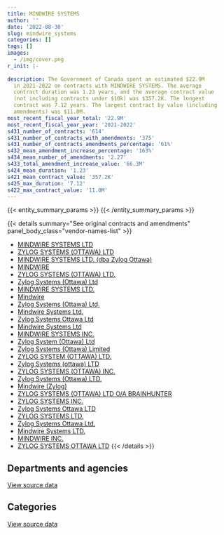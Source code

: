```yaml
---
title: MINDWIRE SYSTEMS
author: ''
date: '2022-08-30'
slug: mindwire_systems
categories: []
tags: []
images:
  - /img/cover.png
r_init: |-
  
description: The Government of Canada spent an estimated $22.9M
  in 2021-2022 on contracts with MINDWIRE SYSTEMS. The average
  contract duration was 1.23 years, and the average contract value
  (not including contracts under $10k) was $357.2K. The longest
  contract was 7.12 years. The largest contract by value (including
  amendments) was $11.0M.
most_recent_fiscal_year_total: '22.9M'
most_recent_fiscal_year_year: '2021-2022'
s431_number_of_contracts: '614'
s431_number_of_contracts_with_amendments: '375'
s431_number_of_contracts_amendments_percentage: '61%'
s432_mean_amendment_increase_percentage: '163%'
s434_mean_number_of_amendments: '2.27'
s433_total_amendment_increase_value: '66.3M'
s424_mean_duration: '1.23'
s421_mean_contract_value: '357.2K'
s425_max_duration: '7.12'
s422_max_contract_value: '11.0M'
---
```


<script src="/rmarkdown-libs/htmlwidgets/htmlwidgets.js"></script>
<link href="/rmarkdown-libs/datatables-css/datatables-crosstalk.css" rel="stylesheet" />
<script src="/rmarkdown-libs/datatables-binding/datatables.js"></script>
<script src="/rmarkdown-libs/jquery/jquery-3.6.0.min.js"></script>
<link href="/rmarkdown-libs/dt-core-bootstrap/css/dataTables.bootstrap.min.css" rel="stylesheet" />
<link href="/rmarkdown-libs/dt-core-bootstrap/css/dataTables.bootstrap.extra.css" rel="stylesheet" />
<script src="/rmarkdown-libs/dt-core-bootstrap/js/jquery.dataTables.min.js"></script>
<script src="/rmarkdown-libs/dt-core-bootstrap/js/dataTables.bootstrap.min.js"></script>
<link href="/rmarkdown-libs/crosstalk/css/crosstalk.min.css" rel="stylesheet" />
<script src="/rmarkdown-libs/crosstalk/js/crosstalk.min.js"></script>
<script src="/rmarkdown-libs/htmlwidgets/htmlwidgets.js"></script>
<link href="/rmarkdown-libs/datatables-css/datatables-crosstalk.css" rel="stylesheet" />
<script src="/rmarkdown-libs/datatables-binding/datatables.js"></script>
<script src="/rmarkdown-libs/jquery/jquery-3.6.0.min.js"></script>
<link href="/rmarkdown-libs/dt-core-bootstrap/css/dataTables.bootstrap.min.css" rel="stylesheet" />
<link href="/rmarkdown-libs/dt-core-bootstrap/css/dataTables.bootstrap.extra.css" rel="stylesheet" />
<script src="/rmarkdown-libs/dt-core-bootstrap/js/jquery.dataTables.min.js"></script>
<script src="/rmarkdown-libs/dt-core-bootstrap/js/dataTables.bootstrap.min.js"></script>
<link href="/rmarkdown-libs/crosstalk/css/crosstalk.min.css" rel="stylesheet" />
<script src="/rmarkdown-libs/crosstalk/js/crosstalk.min.js"></script>

{{< entity_summary_params >}}
{{< /entity_summary_params >}}

{{< details summary="See original contracts and amendments" panel_body_class="vendor-names-list" >}}
- [MINDWIRE SYSTEMS LTD](https://search.open.canada.ca/en/ct/?sort=contract_value_f%20desc&page=1&search_text=%22MINDWIRE%20SYSTEMS%20LTD%22)
- [ZYLOG SYSTEMS (OTTAWA) LTD](https://search.open.canada.ca/en/ct/?sort=contract_value_f%20desc&page=1&search_text=%22ZYLOG%20SYSTEMS%20%28OTTAWA%29%20LTD%22)
- [MINDWIRE SYSTEMS LTD. (dba Zylog Ottawa)](https://search.open.canada.ca/en/ct/?sort=contract_value_f%20desc&page=1&search_text=%22MINDWIRE%20SYSTEMS%20LTD.%20%28dba%20Zylog%20Ottawa%29%22)
- [MINDWIRE](https://search.open.canada.ca/en/ct/?sort=contract_value_f%20desc&page=1&search_text=%22MINDWIRE%22)
- [ZYLOG SYSTEMS (OTTAWA) LTD.](https://search.open.canada.ca/en/ct/?sort=contract_value_f%20desc&page=1&search_text=%22ZYLOG%20SYSTEMS%20%28OTTAWA%29%20LTD.%22)
- [Zylog Systems (Ottawa) Ltd](https://search.open.canada.ca/en/ct/?sort=contract_value_f%20desc&page=1&search_text=%22Zylog%20Systems%20%28Ottawa%29%20Ltd%22)
- [MINDWIRE SYSTEMS LTD.](https://search.open.canada.ca/en/ct/?sort=contract_value_f%20desc&page=1&search_text=%22MINDWIRE%20SYSTEMS%20LTD.%22)
- [Mindwire](https://search.open.canada.ca/en/ct/?sort=contract_value_f%20desc&page=1&search_text=%22Mindwire%22)
- [Zylog Systems (Ottawa) Ltd.](https://search.open.canada.ca/en/ct/?sort=contract_value_f%20desc&page=1&search_text=%22Zylog%20Systems%20%28Ottawa%29%20Ltd.%22)
- [Mindwire Systems Ltd.](https://search.open.canada.ca/en/ct/?sort=contract_value_f%20desc&page=1&search_text=%22Mindwire%20Systems%20Ltd.%22)
- [Zylog Systems Ottawa Ltd](https://search.open.canada.ca/en/ct/?sort=contract_value_f%20desc&page=1&search_text=%22Zylog%20Systems%20Ottawa%20Ltd%22)
- [Mindwire Systems Ltd](https://search.open.canada.ca/en/ct/?sort=contract_value_f%20desc&page=1&search_text=%22Mindwire%20Systems%20Ltd%22)
- [MINDWIRE SYSTEMS INC.](https://search.open.canada.ca/en/ct/?sort=contract_value_f%20desc&page=1&search_text=%22MINDWIRE%20SYSTEMS%20INC.%22)
- [Zylog System (Ottawa) Ltd](https://search.open.canada.ca/en/ct/?sort=contract_value_f%20desc&page=1&search_text=%22Zylog%20System%20%28Ottawa%29%20Ltd%22)
- [Zylog Systems (Ottawa) Limited](https://search.open.canada.ca/en/ct/?sort=contract_value_f%20desc&page=1&search_text=%22Zylog%20Systems%20%28Ottawa%29%20Limited%22)
- [ZYLOG SYSTEM (OTTAWA) LTD.](https://search.open.canada.ca/en/ct/?sort=contract_value_f%20desc&page=1&search_text=%22ZYLOG%20SYSTEM%20%28OTTAWA%29%20LTD.%22)
- [Zylog Systems (ottawa) LTD](https://search.open.canada.ca/en/ct/?sort=contract_value_f%20desc&page=1&search_text=%22Zylog%20Systems%20%28ottawa%29%20LTD%22)
- [ZYLOG SYSTEMS (OTTAWA) INC.](https://search.open.canada.ca/en/ct/?sort=contract_value_f%20desc&page=1&search_text=%22ZYLOG%20SYSTEMS%20%28OTTAWA%29%20INC.%22)
- [Zylog Systems (Ottawa) LTD.](https://search.open.canada.ca/en/ct/?sort=contract_value_f%20desc&page=1&search_text=%22Zylog%20Systems%20%28Ottawa%29%20LTD.%22)
- [Mindwire (Zylog)](https://search.open.canada.ca/en/ct/?sort=contract_value_f%20desc&page=1&search_text=%22Mindwire%20%28Zylog%29%22)
- [ZYLOG SYSTEMS (OTTAWA) LTD O/A BRAINHUNTER](https://search.open.canada.ca/en/ct/?sort=contract_value_f%20desc&page=1&search_text=%22ZYLOG%20SYSTEMS%20%28OTTAWA%29%20LTD%20O%2fA%20BRAINHUNTER%22)
- [ZYLOG SYSTEMS INC.](https://search.open.canada.ca/en/ct/?sort=contract_value_f%20desc&page=1&search_text=%22ZYLOG%20SYSTEMS%20INC.%22)
- [Zylog Systems Ottawa LTD](https://search.open.canada.ca/en/ct/?sort=contract_value_f%20desc&page=1&search_text=%22Zylog%20Systems%20Ottawa%20LTD%22)
- [ZYLOG SYSTEMS LTD.](https://search.open.canada.ca/en/ct/?sort=contract_value_f%20desc&page=1&search_text=%22ZYLOG%20SYSTEMS%20LTD.%22)
- [Zylog Systems Ottawa Ltd.](https://search.open.canada.ca/en/ct/?sort=contract_value_f%20desc&page=1&search_text=%22Zylog%20Systems%20Ottawa%20Ltd.%22)
- [Mindwire Systems LTD.](https://search.open.canada.ca/en/ct/?sort=contract_value_f%20desc&page=1&search_text=%22Mindwire%20Systems%20LTD.%22)
- [MINDWIRE INC.](https://search.open.canada.ca/en/ct/?sort=contract_value_f%20desc&page=1&search_text=%22MINDWIRE%20INC.%22)
- [ZYLOG SYSTEMS OTTAWA LTD](https://search.open.canada.ca/en/ct/?sort=contract_value_f%20desc&page=1&search_text=%22ZYLOG%20SYSTEMS%20OTTAWA%20LTD%22)
{{< /details >}}

## Departments and agencies

<div id="htmlwidget-1" style="width:100%;height:auto;" class="datatables html-widget"></div>
<script type="application/json" data-for="htmlwidget-1">{"x":{"style":"bootstrap","filter":"none","vertical":false,"data":[["<a href=\"/departments/cbsa-asfc/\">Canada Border Services Agency<\/a>","<a href=\"/departments/cer-rec/\">Canada Energy Regulator<\/a>","<a href=\"/departments/cfia-acia/\">Canadian Food Inspection Agency<\/a>","<a href=\"/departments/cic/\">Immigration, Refugees and Citizenship Canada<\/a>","<a href=\"/departments/cihr-irsc/\">Canadian Institutes of Health Research<\/a>","<a href=\"/departments/crtc/\">Canadian Radio-television and Telecommunications Commission<\/a>","<a href=\"/departments/csc-scc/\">Correctional Service of Canada<\/a>","<a href=\"/departments/csps-efpc/\">Canada School of Public Service<\/a>","<a href=\"/departments/dfatd-maecd/\">Global Affairs Canada<\/a>","<a href=\"/departments/dfo-mpo/\">Fisheries and Oceans Canada<\/a>","<a href=\"/departments/dnd-mdn/\">National Defence<\/a>","<a href=\"/departments/ec/\">Environment and Climate Change Canada<\/a>","<a href=\"/departments/elections/\">Elections Canada<\/a>","<a href=\"/departments/esdc-edsc/\">Employment and Social Development Canada<\/a>","<a href=\"/departments/fcac-acfc/\">Financial Consumer Agency of Canada<\/a>","<a href=\"/departments/ic/\">Innovation, Science and Economic Development Canada<\/a>","<a href=\"/departments/nrc-cnrc/\">National Research Council Canada<\/a>","<a href=\"/departments/nrcan-rncan/\">Natural Resources Canada<\/a>","<a href=\"/departments/nserc-crsng/\">Natural Sciences and Engineering Research Council of Canada<\/a>","<a href=\"/departments/oag-bvg/\">Office of the Auditor General of Canada<\/a>","<a href=\"/departments/osgg-bsgg/\">Office of the Secretary to the Governor General<\/a>","<a href=\"/departments/pc/\">Parks Canada<\/a>","<a href=\"/departments/pco-bcp/\">Privy Council Office<\/a>","<a href=\"/departments/ppsc-sppc/\">Public Prosecution Service of Canada<\/a>","<a href=\"/departments/psc-cfp/\">Public Service Commission of Canada<\/a>","<a href=\"/departments/rcmp-grc/\">Royal Canadian Mounted Police<\/a>","<a href=\"/departments/ssc-spc/\">Shared Services Canada<\/a>","<a href=\"/departments/tc/\">Transport Canada<\/a>","<a href=\"/departments/vac-acc/\">Veterans Affairs Canada<\/a>"],[2008728.56,null,289686.77,11498765.11,477639.12,null,null,null,814795.02,1770177.75,985823.98,189413.11,312963.14,1593138.01,null,2394311.53,874774.03,203679.01,24565.07,null,null,463625.13,922607.59,null,19240.26,3748538.6,239464.76,3008385.31,10815.54],[2246674.73,null,127769.35,13303288.84,478947.72,7333,null,null,490582.66,839052.72,728861.28,null,486417.51,964672.61,null,2251950.58,442511.14,102118.52,37666.63,256561.99,null,464895.33,1231889.19,23855.53,2498.74,631637.32,256677.19,3570006.5,null],[1147068.16,null,null,13977235.32,180630.5,109305.75,null,39550,518075.5,780943.86,733403.57,null,227605.89,677593.17,null,1255474.14,375026.25,null,25789.09,1248601.68,36652.68,null,1220847.79,null,null,13401.45,53624.86,1012089.26,23000.12],[507442.76,6224.23,null,13593873.29,180630.5,72811.09,2356205.56,null,429196.9,1154328.07,457151.31,null,null,140171.03,125000,702506.12,698823.68,null,null,1248601.68,null,null,704445.58,null,null,10096.98,null,531284.17,21972.4]],"container":"<table class=\"table table-striped table-hover row-border order-column display\">\n  <thead>\n    <tr>\n      <th>Department<\/th>\n      <th>2018-2019<\/th>\n      <th>2019-2020<\/th>\n      <th>2020-2021<\/th>\n      <th>2021-2022<\/th>\n    <\/tr>\n  <\/thead>\n<\/table>","options":{"order":[[4,"desc"]],"pageLength":10,"autoWidth":true,"columnDefs":[{"targets":1,"render":"function(data, type, row, meta) {\n    return type !== 'display' ? data : DTWidget.formatCurrency(data, \"$\", 2, 3, \",\", \".\", true, null);\n  }"},{"targets":2,"render":"function(data, type, row, meta) {\n    return type !== 'display' ? data : DTWidget.formatCurrency(data, \"$\", 2, 3, \",\", \".\", true, null);\n  }"},{"targets":3,"render":"function(data, type, row, meta) {\n    return type !== 'display' ? data : DTWidget.formatCurrency(data, \"$\", 2, 3, \",\", \".\", true, null);\n  }"},{"targets":4,"render":"function(data, type, row, meta) {\n    return type !== 'display' ? data : DTWidget.formatCurrency(data, \"$\", 2, 3, \",\", \".\", true, null);\n  }"},{"width":"16%","targets":[1,2,3,4]},{"className":"dt-right","targets":[1,2,3,4]}],"orderClasses":false}},"evals":["options.columnDefs.0.render","options.columnDefs.1.render","options.columnDefs.2.render","options.columnDefs.3.render"],"jsHooks":[]}</script>
<p class="text-right">
<a href="https://github.com/GoC-Spending/contracts-data/tree/main/data/out/vendors/mindwire_systems/summary_by_fiscal_year_by_department.csv" class="source-data-link btn btn-link">View source data</a>
</p>

## Categories

<div id="htmlwidget-2" style="width:100%;height:auto;" class="datatables html-widget"></div>
<script type="application/json" data-for="htmlwidget-2">{"x":{"style":"bootstrap","filter":"none","vertical":false,"data":[["<a href=\"/categories/facilities_and_construction/\">Facilities and construction<\/a>","<a href=\"/categories/defence/\">Defence<\/a>","<a href=\"/categories/professional_services/\">Professional services<\/a>","<a href=\"/categories/information_technology/\">Information technology<\/a>","<a href=\"/categories/human_capital/\">Human capital<\/a>"],[null,259869.48,5938994.74,25614306.66,37966.52],[null,65370.5,7827592.04,21001801.75,51104.8],[39217.6,null,9944663.3,13632847.6,39190.54],[25642.28,null,10622023.95,12283002.13,10096.98]],"container":"<table class=\"table table-striped table-hover row-border order-column display\">\n  <thead>\n    <tr>\n      <th>Category<\/th>\n      <th>2018-2019<\/th>\n      <th>2019-2020<\/th>\n      <th>2020-2021<\/th>\n      <th>2021-2022<\/th>\n    <\/tr>\n  <\/thead>\n<\/table>","options":{"order":[[4,"desc"]],"dom":"t","pageLength":30,"autoWidth":true,"columnDefs":[{"targets":1,"render":"function(data, type, row, meta) {\n    return type !== 'display' ? data : DTWidget.formatCurrency(data, \"$\", 2, 3, \",\", \".\", true, null);\n  }"},{"targets":2,"render":"function(data, type, row, meta) {\n    return type !== 'display' ? data : DTWidget.formatCurrency(data, \"$\", 2, 3, \",\", \".\", true, null);\n  }"},{"targets":3,"render":"function(data, type, row, meta) {\n    return type !== 'display' ? data : DTWidget.formatCurrency(data, \"$\", 2, 3, \",\", \".\", true, null);\n  }"},{"targets":4,"render":"function(data, type, row, meta) {\n    return type !== 'display' ? data : DTWidget.formatCurrency(data, \"$\", 2, 3, \",\", \".\", true, null);\n  }"},{"width":"16%","targets":[1,2,3,4]},{"className":"dt-right","targets":[1,2,3,4]}],"orderClasses":false,"lengthMenu":[10,25,30,50,100]}},"evals":["options.columnDefs.0.render","options.columnDefs.1.render","options.columnDefs.2.render","options.columnDefs.3.render"],"jsHooks":[]}</script>
<p class="text-right">
<a href="https://github.com/GoC-Spending/contracts-data/tree/main/data/out/vendors/mindwire_systems/summary_by_fiscal_year_by_category.csv" class="source-data-link btn btn-link">View source data</a>
</p>
